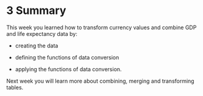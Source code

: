 # 3 Summary


This week you learned how to transform currency values and combine GDP and life expectancy data by:

* creating the data

* defining the functions of data conversion

* applying the functions of data conversion.

Next week you will learn more about combining, merging and transforming tables.

